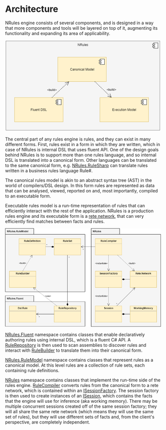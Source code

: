# Architecture

NRules engine consists of several components, and is designed in a way that more components and tools will be layered on top of it, augmenting its functionality and expanding its area of applicability.

![NRules Components](../images/NRules-Components.png)

The central part of any rules engine is rules, and they can exist in many different forms.
First, rules exist in a form in which they are written, which in case of NRules is internal DSL that uses fluent API.
One of the design goals behind NRules is to support more than one rules language, and so internal DSL is translated into a canonical form.
Other languages can be translated to the same canonical form, e.g. [NRules.RuleSharp](https://github.com/NRules/NRules.Language) can translate rules written in a business rules language Rule#.

The canonical rules model is akin to an abstract syntax tree (AST) in the world of compilers/DSL design.
In this form rules are represented as data that can be analysed, viewed, reported on and, most importantly, compiled to an executable form.

Executable rules model is a run-time representation of rules that can efficiently interact with the rest of the application.
NRules is a production rules engine and its executable form is a [rete network](http://en.wikipedia.org/wiki/Rete_algorithm), that can very efficiently find matches between facts and rules.

![NRules Architecture](../images/NRules-Architecture.png)

[NRules.Fluent](xref:NRules.Fluent) namespace contains classes that enable declaratively authoring rules using internal DSL, which is a fluent C# API. A [RuleRepository](xref:NRules.Fluent.RuleRepository) is then used to scan assemblies to discover rules and interact with [RuleBuilder](xref:NRules.RuleModel.Builders.RuleBuilder) to translate them into their canonical form.

[NRules.RuleModel](xref:NRules.RuleModel) namespace contains classes that represent rules as a canonical model. At this level rules are a collection of rule sets, each containing rule definitions.

[NRules](xref:NRules) namespace contains classes that implement the run-time side of the rules engine.
[RuleCompiler](xref:NRules.RuleCompiler) converts rules from the canonical form to a rete network, which is contained within an [ISessionFactory](xref:NRules.ISessionFactory).
The session factory is then used to create instances of an [ISession](xref:NRules.ISession), which contains the facts that the engine will use for inference (aka working memory).
There may be multiple concurrent sessions created off of the same session factory; they will all share the same rete network (which means they will use the same set of rules), but they will use different sets of facts and, from the client's perspective, are completely independent.
